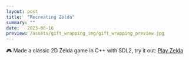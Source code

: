 ```yaml
---
layout: post
title:  "Recreating Zelda"
summary: ""
date:   2023-08-16
preview: /assets/gift_wrapping_img/gift_wrapping_preview.jpg
---
```


🎮 Made a classic 2D Zelda game in C++ with SDL2, try it out:
[Play Zelda](/assets/zelda_demo/Lab06.html)